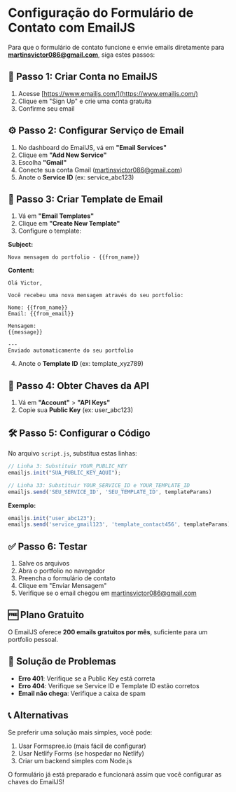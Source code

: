 # Configuração do Formulário de Contato com EmailJS

Para que o formulário de contato funcione e envie emails diretamente para **martinsvictor086@gmail.com**, siga estes passos:

## 📧 Passo 1: Criar Conta no EmailJS

1. Acesse [https://www.emailjs.com/](https://www.emailjs.com/)
2. Clique em "Sign Up" e crie uma conta gratuita
3. Confirme seu email

## ⚙️ Passo 2: Configurar Serviço de Email

1. No dashboard do EmailJS, vá em **"Email Services"**
2. Clique em **"Add New Service"**
3. Escolha **"Gmail"**
4. Conecte sua conta Gmail (martinsvictor086@gmail.com)
5. Anote o **Service ID** (ex: service_abc123)

## 📝 Passo 3: Criar Template de Email

1. Vá em **"Email Templates"**
2. Clique em **"Create New Template"**
3. Configure o template:

**Subject:**
```
Nova mensagem do portfolio - {{from_name}}
```

**Content:**
```
Olá Victor,

Você recebeu uma nova mensagem através do seu portfolio:

Nome: {{from_name}}
Email: {{from_email}}

Mensagem:
{{message}}

---
Enviado automaticamente do seu portfolio
```

4. Anote o **Template ID** (ex: template_xyz789)

## 🔑 Passo 4: Obter Chaves da API

1. Vá em **"Account"** > **"API Keys"**
2. Copie sua **Public Key** (ex: user_abc123)

## 🛠️ Passo 5: Configurar o Código

No arquivo `script.js`, substitua estas linhas:

```javascript
// Linha 3: Substituir YOUR_PUBLIC_KEY
emailjs.init("SUA_PUBLIC_KEY_AQUI");

// Linha 33: Substituir YOUR_SERVICE_ID e YOUR_TEMPLATE_ID
emailjs.send('SEU_SERVICE_ID', 'SEU_TEMPLATE_ID', templateParams)
```

**Exemplo:**
```javascript
emailjs.init("user_abc123");
emailjs.send('service_gmail123', 'template_contact456', templateParams)
```

## ✅ Passo 6: Testar

1. Salve os arquivos
2. Abra o portfolio no navegador
3. Preencha o formulário de contato
4. Clique em "Enviar Mensagem"
5. Verifique se o email chegou em martinsvictor086@gmail.com

## 🆓 Plano Gratuito

O EmailJS oferece **200 emails gratuitos por mês**, suficiente para um portfolio pessoal.

## 🔧 Solução de Problemas

- **Erro 401**: Verifique se a Public Key está correta
- **Erro 404**: Verifique se Service ID e Template ID estão corretos
- **Email não chega**: Verifique a caixa de spam

## 📞 Alternativas

Se preferir uma solução mais simples, você pode:
1. Usar Formspree.io (mais fácil de configurar)
2. Usar Netlify Forms (se hospedar no Netlify)
3. Criar um backend simples com Node.js

O formulário já está preparado e funcionará assim que você configurar as chaves do EmailJS!
